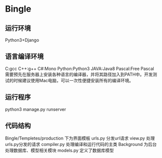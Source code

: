 # Bingle
## 运行环境
Python3+Django

## 语言编译环境
C:gcc
C++:g++
C#:Mono
Python:Python3
JAVA:Java8
Pascal:Free Pascal
需要预先在服务器上安装各种语言的编译器，并将其路径加入到PATH中。开发测试的时候建议使用Mac电脑，可以一次性便捷安装所有的编译环境。

## 运行程序
python3 manage.py runserver

## 代码结构
Bingle/Templetes/production 下为界面模板
  urls.py 分发url请求
  view.py 处理urls.py分发的请求
  compiler.py 处理编译和运行代码的主类
Background 为后台处理数据库、模型相关模块
  models.py 定义了数据库模型

